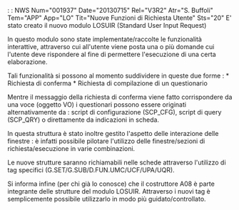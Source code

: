  :  : NWS Num="001937" Date="20130715" Rel="V3R2" Atr="S. Buffoli" Tem="APP" App="LO" Tit="Nuove Funzioni di Richiesta Utente" Sts="20"
E' stato creato il nuovo modulo LOSUIR (Standard User Input Request)

In questo modulo sono state implementate/raccolte le funzionalità interattive, attraverso cui all'utente viene posta una o più domande cui l'utente deve rispondere al fine di permettere l'esecuzione di una certa elaborazione.

Tali funzionalità si possono al momento suddividere in queste due forme : 
\* Richiesta di conferma
\* Richiesta di compilazione di un questionario

Mentre il messaggio della richiesta di conferma viene fatto corrispondere da una voce (oggetto VO)
i questionari possono essere originati alternativamente da :  script di configurazione (SCP_CFG), script di query (SCP_QRY) o direttamente da indicazioni in scheda.

In questa struttura è stato inoltre gestito l'aspetto delle interazione delle finestre :  è infatti possibile pilotare l'utilizzo delle finestre/sezioni di richiesta/esecuzione in varie combinazioni.

Le nuove strutture saranno richiamabili nelle schede attraverso l'utilizzo di tag specifici (G.SET/G.SUB/D.FUN.UMC/UCF/UPA/UQR).

Si informa infine (per chi già lo conosce) che il costruttore A08 è parte integrante delle strutture
del modulo LOSUIR. Attraverso i nuovi tag è semplicemente possibile utilizzarlo in modo più guidato/controllato.

